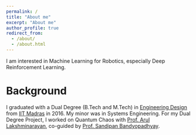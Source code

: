 ```yaml
---
permalink: /
title: "About me"
excerpt: "About me"
author_profile: true
redirect_from: 
  - /about/
  - /about.html
---
```

I am interested in Machine Learning for Robotics, especially Deep Reinforcement Learning.

Background
======
I graduated with a Dual Degree (B.Tech and M.Tech) in [Engineering Design](https://ed.iitm.ac.in) from [IIT Madras](https://www.iitm.ac.in/) in 2016. My minor was in Systems Engineering. For my Dual Degree Project, I worked on Quantum Chaos with [Prof. Arul Lakshminarayan](https://physics.iitm.ac.in/~arul/index.html), co-guided by [Prof. Sandipan Bandyopadhyay](https://ed.iitm.ac.in/~sandipan/).
